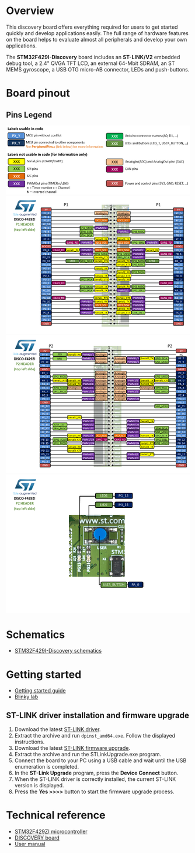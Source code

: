 # Overview

This discovery board offers everything required for users to get started
quickly and develop applications easily. The full range of hardware
features on the board helps to evaluate almost all peripherals and
develop your own applications.

The **STM32F429I-Discovery** board includes an **ST-LINK/V2** embedded
debug tool, a 2.4" QVGA TFT LCD, an external 64-Mbit SDRAM, an ST MEMS
gyroscope, a USB OTG micro-AB connector, LEDs and push-buttons.

# Board pinout

## Pins Legend

![](9723438345ef395ca77763235ed6b86ee4b49b46.png)
![](b4b670311964931a09dd3e546bd88cb7adfdd429.png)
![](0fa115d00314a34cf062b7c87d3f57113c42072a.png)
![](2e522be64914e6cd1b0de8890ad5e8d87ea19e08.png)

# Schematics

- [STM32F429I-Discovery schematics](stm32f429i-disco_sch.zip)

# Getting started

- [Getting started guide](DM00092920.pdf)
- [Blinky lab](STMicroelectronics_Blinky_Lab.pdf)

## ST-LINK driver installation and firmware upgrade

1. Download the latest [ST-LINK driver](https://www.st.com/en/development-tools/stsw-link009.html).
2. Extract the archive and run `dpinst_amd64.exe`. Follow the displayed instructions.
3. Download the latest [ST-LINK firmware upgrade](https://www.st.com/en/development-tools/stsw-link007.html).
4. Extract the archive and run the STLinkUpgrade.exe program.
5. Connect the board to your PC using a USB cable and wait until the USB enumeration is completed.
6. In the **ST-Link Upgrade** program, press the **Device Connect** button.
7. When the ST-LINK driver is correctly installed, the current ST-LINK version is displayed.
8. Press the **Yes >>>>** button to start the firmware upgrade process.

# Technical reference

- [STM32F429ZI microcontroller](https://www.st.com/web/catalog/mmc/FM141/SC1169/SS1577/LN1806/PF255419)
- [DISCOVERY board](https://www.st.com/web/catalog/tools/FM116/CL1620/SC959/SS1532/LN1848/PF259090?s_searchtype=partnumber)
- [User manual](DM00093903.pdf)
